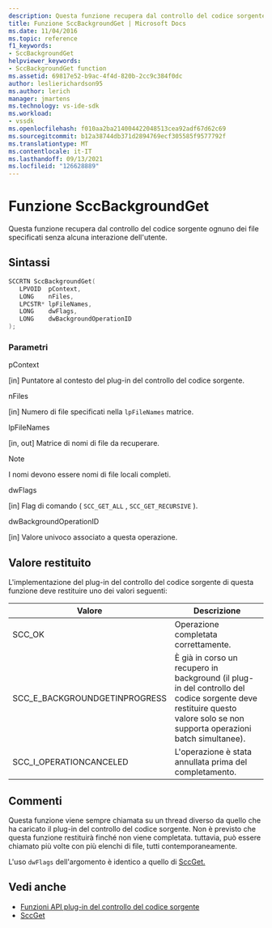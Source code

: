 ```yaml
---
description: Questa funzione recupera dal controllo del codice sorgente ognuno dei file specificati senza alcuna interazione dell'utente.
title: Funzione SccBackgroundGet | Microsoft Docs
ms.date: 11/04/2016
ms.topic: reference
f1_keywords:
- SccBackgroundGet
helpviewer_keywords:
- SccBackgroundGet function
ms.assetid: 69817e52-b9ac-4f4d-820b-2cc9c384f0dc
author: leslierichardson95
ms.author: lerich
manager: jmartens
ms.technology: vs-ide-sdk
ms.workload:
- vssdk
ms.openlocfilehash: f010aa2ba214004422048513cea92adf67d62c69
ms.sourcegitcommit: b12a38744db371d2894769ecf305585f9577792f
ms.translationtype: MT
ms.contentlocale: it-IT
ms.lasthandoff: 09/13/2021
ms.locfileid: "126628889"
---
```

# <a name="sccbackgroundget-function"></a>Funzione SccBackgroundGet
Questa funzione recupera dal controllo del codice sorgente ognuno dei file specificati senza alcuna interazione dell'utente.

## <a name="syntax"></a>Sintassi

```cpp
SCCRTN SccBackgroundGet(
   LPVOID  pContext,
   LONG    nFiles,
   LPCSTR* lpFileNames,
   LONG    dwFlags,
   LONG    dwBackgroundOperationID
);
```

### <a name="parameters"></a>Parametri
 pContext

[in] Puntatore al contesto del plug-in del controllo del codice sorgente.

 nFiles

[in] Numero di file specificati nella `lpFileNames` matrice.

 lpFileNames

[in, out] Matrice di nomi di file da recuperare.

> [!NOTE]
> I nomi devono essere nomi di file locali completi.

 dwFlags

[in] Flag di comando ( `SCC_GET_ALL` , `SCC_GET_RECURSIVE` ).

 dwBackgroundOperationID

[in] Valore univoco associato a questa operazione.

## <a name="return-value"></a>Valore restituito
 L'implementazione del plug-in del controllo del codice sorgente di questa funzione deve restituire uno dei valori seguenti:

|Valore|Descrizione|
|-----------|-----------------|
|SCC_OK|Operazione completata correttamente.|
|SCC_E_BACKGROUNDGETINPROGRESS|È già in corso un recupero in background (il plug-in del controllo del codice sorgente deve restituire questo valore solo se non supporta operazioni batch simultanee).|
|SCC_I_OPERATIONCANCELED|L'operazione è stata annullata prima del completamento.|

## <a name="remarks"></a>Commenti
 Questa funzione viene sempre chiamata su un thread diverso da quello che ha caricato il plug-in del controllo del codice sorgente. Non è previsto che questa funzione restituirà finché non viene completata. tuttavia, può essere chiamato più volte con più elenchi di file, tutti contemporaneamente.

 L'uso `dwFlags` dell'argomento è identico a quello di [SccGet.](../extensibility/sccget-function.md)

## <a name="see-also"></a>Vedi anche
- [Funzioni API plug-in del controllo del codice sorgente](../extensibility/source-control-plug-in-api-functions.md)
- [SccGet](../extensibility/sccget-function.md)
